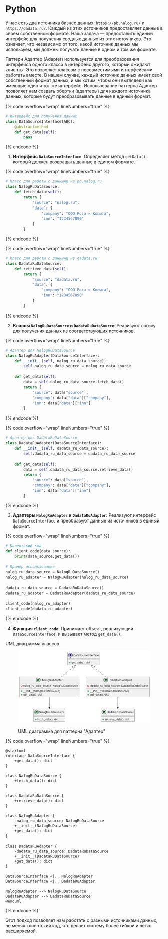 # Python

У нас есть два источника бизнес данных: `https://pb.nalog.ru/` и `https://dadata.ru/`. Каждый из этих источников предоставляет данные в своем собственном формате. Наша задача — предоставить единый интерфейс для получения сводных данных из этих источников. Это означает, что независимо от того, какой источник данных мы используем, мы должны получать данные в одном и том же формате.

Паттерн Адаптер (Adapter) используется для преобразования интерфейса одного класса в интерфейс другого, который ожидают клиенты. Это позволяет классам с несовместимыми интерфейсами работать вместе. В нашем случае, каждый источник данных имеет свой собственный формат данных, и мы хотим, чтобы они выглядели как имеющие один и тот же интерфейс. Использование паттерна Адаптер позволяет нам создать обертки (адаптеры) для каждого источника данных, которые будут преобразовывать данные в единый формат.

{% code overflow="wrap" lineNumbers="true" %}
```python
# Интерфейс для получения данных
class DataSourceInterface(ABC):
    @abstractmethod
    def get_data(self):
        pass
```
{% endcode %}

1. **Интерфейс `DataSourceInterface`**: Определяет метод `getData()`, который должен возвращать данные в едином формате.

{% code overflow="wrap" lineNumbers="true" %}
```python
# Класс для работы с данными из pb.nalog.ru
class NalogRuDataSource:
    def fetch_data(self):
        return {
            "source": "nalog.ru",
            "data": {
                "company": "ООО Рога и Копыта",
                "inn": "1234567890"
            }
        }
```
{% endcode %}

{% code overflow="wrap" lineNumbers="true" %}
```python
# Класс для работы с данными из dadata.ru
class DadataRuDataSource:
    def retrieve_data(self):
        return {
            "source": "dadata.ru",
            "data": {
                "company": "ООО Рога и Копыта",
                "inn": "1234567890"
            }
        }
```
{% endcode %}

2. **Классы `NalogRuDataSource` и `DadataRuDataSource`**: Реализуют логику для получения данных из соответствующих источников.

{% code overflow="wrap" lineNumbers="true" %}
```python
# Адаптер для NalogRuDataSource
class NalogRuAdapter(DataSourceInterface):
    def __init__(self, nalog_ru_data_source):
        self.nalog_ru_data_source = nalog_ru_data_source

    def get_data(self):
        data = self.nalog_ru_data_source.fetch_data()
        return {
            "source": data["source"],
            "company": data["data"]["company"],
            "inn": data["data"]["inn"]
        }
```
{% endcode %}

{% code overflow="wrap" lineNumbers="true" %}
```python
# Адаптер для DadataRuDataSource
class DadataRuAdapter(DataSourceInterface):
    def __init__(self, dadata_ru_data_source):
        self.dadata_ru_data_source = dadata_ru_data_source

    def get_data(self):
        data = self.dadata_ru_data_source.retrieve_data()
        return {
            "source": data["source"],
            "company": data["data"]["company"],
            "inn": data["data"]["inn"]
        }
```
{% endcode %}

3. **Адаптеры `NalogRuAdapter` и `DadataRuAdapter`**: Реализуют интерфейс `DataSourceInterface` и преобразуют данные из источников в единый формат.

{% code overflow="wrap" lineNumbers="true" %}
```python
# Клиентский код
def client_code(data_source):
    print(data_source.get_data())

# Пример использования
nalog_ru_data_source = NalogRuDataSource()
nalog_ru_adapter = NalogRuAdapter(nalog_ru_data_source)

dadata_ru_data_source = DadataRuDataSource()
dadata_ru_adapter = DadataRuAdapter(dadata_ru_data_source)

client_code(nalog_ru_adapter)
client_code(dadata_ru_adapter)
```
{% endcode %}

4. **Функция `client_code`**: Принимает объект, реализующий `DataSourceInterface`, и вызывает метод `get_data()`.

UML диаграмма классов

<figure><img src="../../../../../.gitbook/assets/image (2) (1) (1) (1) (1) (1).png" alt=""><figcaption><p>UML диаграмма для паттерна "Адаптер"</p></figcaption></figure>

{% code overflow="wrap" lineNumbers="true" %}
```plant-uml
@startuml
interface DataSourceInterface {
    +get_data(): dict
}

class NalogRuDataSource {
    +fetch_data(): dict
}

class DadataRuDataSource {
    +retrieve_data(): dict
}

class NalogRuAdapter {
    -nalog_ru_data_source: NalogRuDataSource
    +__init__(NalogRuDataSource)
    +get_data(): dict
}

class DadataRuAdapter {
    -dadata_ru_data_source: DadataRuDataSource
    +__init__(DadataRuDataSource)
    +get_data(): dict
}

DataSourceInterface <|.. NalogRuAdapter
DataSourceInterface <|.. DadataRuAdapter

NalogRuAdapter --> NalogRuDataSource
DadataRuAdapter --> DadataRuDataSource
@enduml
```
{% endcode %}

Этот подход позволяет нам работать с разными источниками данных, не меняя клиентский код, что делает систему более гибкой и легко расширяемой.
